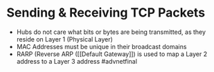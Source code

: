 # Sending & Receiving TCP Packets
- Hubs do not care what bits or bytes are being transmitted, as they reside on Layer 1 (Physical Layer)
- MAC Addresses must be unique in their broadcast domains
- RARP (Reverse ARP ([[Default Gateway]]) is used to map a Layer 2 address to a Layer 3 address
#advnetfinal
